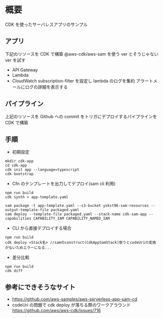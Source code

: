 # 概要

CDK を使ったサーバレスアプリのサンプル

## アプリ

下記のリソースを CDK で構築
@aws-cdk/aws-sam を使う ver とそうじゃない ver を試す

- API Gateway
- Lambda
- CloudWatch
  subscription-filter を設定し lambda のログを集約
  アラートメールにログの詳細を表示する

## パイプライン

上記のリソースを Github への commit をトリガにデプロイするパイプラインを
CDK で構築

## 手順

- 初期設定

```
mkdir cdk-app
cd cdk-app
cdk init app --language=typescript
cdk bootstrap
```

- Cfn のテンプレートを出力してデプロイ(sam cli 利用)

```
npm run build
cdk synth > app-template.yaml

sam package -t app-template.yaml --s3-bucket yskst96-sam-resources --output-template-file packaged.yaml
sam deploy --template-file packaged.yaml --stack-name cdk-sam-app --capabilities CAPABILITY_IAM CAPABILITY_NAMED_IAM
```

- CLI から直接デプロイする場合

```
npm run build
cdk deploy <Stack名> //samのconstruct(CdkAppSamStack)使うとcodeUriの変換がないためエラーになる...
```

- 差分比較

```
npm run build
cdk diff
```

## 参考にできそうなサイト

- https://github.com/aws-samples/aws-serverless-app-sam-cd
- codeUri の問題で cdk deploy が落ちる際のワークアラウンド https://github.com/aws/aws-cdk/issues/716
